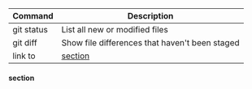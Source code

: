 | Command | Description |
| --- | --- |
| git status | List all new or modified files |
| git diff | Show file differences that haven't been staged |
| link to | [section](/table.md#section) |


#### section

